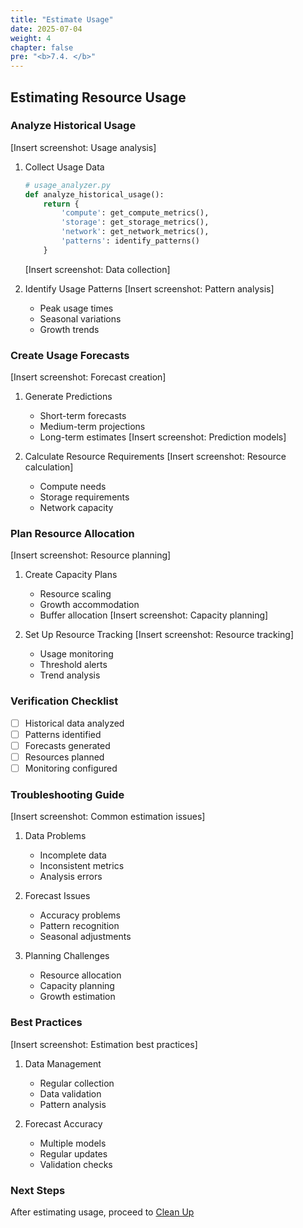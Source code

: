 ```yaml
---
title: "Estimate Usage"
date: 2025-07-04
weight: 4
chapter: false
pre: "<b>7.4. </b>"
---
```


## Estimating Resource Usage

### Analyze Historical Usage
[Insert screenshot: Usage analysis]
1. Collect Usage Data
   ```python
   # usage_analyzer.py
   def analyze_historical_usage():
       return {
           'compute': get_compute_metrics(),
           'storage': get_storage_metrics(),
           'network': get_network_metrics(),
           'patterns': identify_patterns()
       }
   ```
   [Insert screenshot: Data collection]

2. Identify Usage Patterns
   [Insert screenshot: Pattern analysis]
   - Peak usage times
   - Seasonal variations
   - Growth trends

### Create Usage Forecasts
[Insert screenshot: Forecast creation]
1. Generate Predictions
   - Short-term forecasts
   - Medium-term projections
   - Long-term estimates
   [Insert screenshot: Prediction models]

2. Calculate Resource Requirements
   [Insert screenshot: Resource calculation]
   - Compute needs
   - Storage requirements
   - Network capacity

### Plan Resource Allocation
[Insert screenshot: Resource planning]
1. Create Capacity Plans
   - Resource scaling
   - Growth accommodation
   - Buffer allocation
   [Insert screenshot: Capacity planning]

2. Set Up Resource Tracking
   [Insert screenshot: Resource tracking]
   - Usage monitoring
   - Threshold alerts
   - Trend analysis

### Verification Checklist
- [ ] Historical data analyzed
- [ ] Patterns identified
- [ ] Forecasts generated
- [ ] Resources planned
- [ ] Monitoring configured

### Troubleshooting Guide
[Insert screenshot: Common estimation issues]
1. Data Problems
   - Incomplete data
   - Inconsistent metrics
   - Analysis errors

2. Forecast Issues
   - Accuracy problems
   - Pattern recognition
   - Seasonal adjustments

3. Planning Challenges
   - Resource allocation
   - Capacity planning
   - Growth estimation

### Best Practices
[Insert screenshot: Estimation best practices]
1. Data Management
   - Regular collection
   - Data validation
   - Pattern analysis

2. Forecast Accuracy
   - Multiple models
   - Regular updates
   - Validation checks

### Next Steps
After estimating usage, proceed to [Clean Up](../../8-clean-up/cleanup/)
